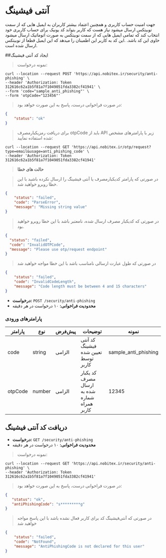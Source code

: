 # آنتی فیشینگ

جهت امنیت حساب کاربری و همچنین اعتماد بیشتر کاربران به ایمیل هایی که از سمت توبیتکس ارسال میشود نیاز هست که کاربر بتواند کد یونیک برای حساب کاربری خود انتخاب کند که تمامی ایمیل هایی که از سمت نوبیتکس به صورت اتوماتیک ارسال میشود حاوی این کد باشد.
.این کد به کاربر این اطمینان را میدهد که این ایمیل قطعا از نوبیتکس ارسال شده است.

##ایجاد کد آنتی فیشینگ

>نمونه درخواست:

```shell
curl --location --request POST 'https://api.nobitex.ir/security/anti-phishing' \
--header 'Authorization: Token 312616c62a1b5f81a7f1049051fda3382cf41941' \
--form 'code="sample_anti_phishing"' \
--form 'otpCode="123456"'
```


> در صورت فراخوانی درست، پاسخ به این صورت خواهد بود:

```json
{
    "status": "ok"
}
```

> برای دریافت رمزیکبارمصرف otpCode باید از API زیر با پارامترهای مشخص شده استفاده نمایید:

```shell
curl --location --request GET 'https://api.nobitex.ir/otp/request?type=email&usage=anti_phishing_code' \
--header 'Authorization: Token 312616c62a1b5f81a7f1049051fda3382cf41941'
```

> **حالت های خطا**

> در صورتی که پارامتر کدیکبارمصرف یا آنتی فیشینگ را ارسال نکرده باشید با این خطا روبرو خواهید شد.

```json
{
    "status": "failed",
    "code": "ParseError",
    "message": "Missing string value"
}
```


> در صورتی که کدیکبار مصرف ارسال شده، نامعتبر باشد با این خطا روبرو خواهید بود.

```json
{
  "status": "failed",
  "code": "InvalidOTPCode",
  "message": "Please use otp/request endpoint"
}
```

> در صورتی که طول عبارت ارسالی نامناسب باشد با این خطا مواجه خواهید شد

```json
{
    "status": "failed",
    "code": "InvalidCodeLength",
    "message": "Code length must be between 4 and 15 characters"
}
```


* **درخواست:** `POST /security/anti-phishing`
* **محدودیت فراخوانی:** ۱۰ درخواست در هر دقیقه


### پارامترهای ورودی

پارامتر | نوع    | پیش‌فرض | توضیحات                                      | نمونه
------- |--------|---------|----------------------------------------------| ---------
code | string | الزامی  | کد آنتی فیشینگ تعیین شده توسط کاربر          | sample_anti_phishing
otpCode | number | الزامی  | کد یکبار مصرف ارسال شده به شماره همراه کاربر | 12345




## دریافت کد آنتی فیشینگ

* **درخواست:** `GET /security/anti-phishing`
* **محدودیت فراخوانی:** ۱۰ درخواست در هر دقیقه


>نمونه درخواست:

```shell
curl --location --request GET 'https://api.nobitex.ir/security/anti-phishing' \
--header 'Authorization: Token 312616c62a1b5f81a7f1049051fda3382cf41941' 
```


> در صورت فراخوانی درست، پاسخ به این صورت خواهد بود:

```json
{
   "status": "ok",
   "antiPhishingCode": "s*********g"
}
```

> در صورتی که آنتی‌فیشینگ کد برای کاربر فعال نشده باشد با این پاسخ مواجه خواهید شد

```json
{
    "status": "failed",
    "code": "NotFound",
    "message": "AntiPhishingCode is not declared for this user"
}
```
